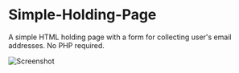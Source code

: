 # Simple-Holding-Page
A simple HTML holding page with a form for collecting user's email addresses. No PHP required.

![Screenshot](https://cloud.githubusercontent.com/assets/3458014/18931429/0bd85666-85c4-11e6-90f1-239cf7bc3298.png "Screenshot")
